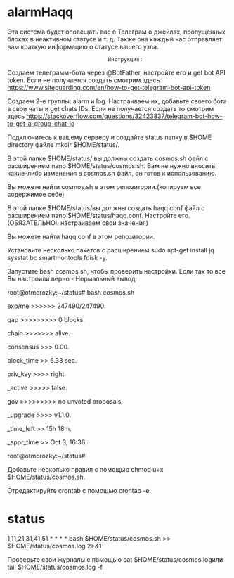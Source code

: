 # alarmHaqq
Эта система будет оповещать вас в Телеграм о джейлах, пропущенных блоках в неактивном статусе и т. д. 
Также она каждый час отправляет вам краткую информацию о статусе вашего узла.

                                    Инструкция:

Создаем телеграмм-бота через @BotFather, настройте его и get bot API token. Если не получается создать смотрим здесь https://www.siteguarding.com/en/how-to-get-telegram-bot-api-token

Создаем  2-е группы: alarm и log. Настраиваем их, добавьте своего бота в свои чаты и get chats IDs. Если не получается создать то смотрим здесь https://stackoverflow.com/questions/32423837/telegram-bot-how-to-get-a-group-chat-id

Подключитесь к вашему серверу и создайте status папку в $HOME directory файле mkdir $HOME/status/.

В этой папке $HOME/status/ вы должны создать cosmos.sh файл с расширением nano $HOME/status/cosmos.sh. Вам не нужно вносить какие-либо изменения в cosmos.sh файл, он готов к использованию.

Вы можете найти cosmos.sh в этом репозитории.(копируем все содержимое себе)

В этой папке $HOME/status/вы должны создать haqq.conf файл с расширением nano $HOME/status/haqq.conf. Настройте его.(ОБЯЗАТЕЛЬНО!! настраиваем свои значения)

Вы можете найти haqq.conf в этом репозитории.

Установите несколько пакетов с расширением sudo apt-get install jq sysstat bc smartmontools fdisk -y.

Запустите bash cosmos.sh, чтобы проверить настройки. Если так то все Вы настроили верно - Нормальный вывод:

root@otmorozky:~/status# bash cosmos.sh
 
exp/me >>>>>> 247490/247490.

gap >>>>>>>>> 0 blocks.

chain >>>>>>> alive.

consensus >>> 0.00.

block_time >> 6.33 sec.

priv_key >>>> right.

_active >>>>> false.

gov >>>>>>>>> no unvoted proposals.

_upgrade >>>> v1.1.0.

_time_left >> 15h 18m.

_appr_time >> Oct 3, 16:36.

root@otmorozky:~/status#

Добавьте несколько правил с помощью chmod u+x $HOME/status/cosmos.sh.

Отредактируйте crontab с помощью crontab -e.

# status

1,11,21,31,41,51 * * * * bash $HOME/status/cosmos.sh >> $HOME/status/cosmos.log 2>&1

Проверьте свои журналы с помощью cat $HOME/status/cosmos.logили tail $HOME/status/cosmos.log -f.
